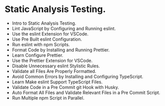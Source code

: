 # Static Analysis Testing.

- Intro to Static Analysis Testing.
- Lint JavaScript by Configuring and Running eslint.
- Use the eslint Extension for VSCode.
- Use Pre Built eslint Configuration.
- Run eslint with npm Scripts.
- Format Code by Installing and Running Prettier.
- Learn Configure Prettier.
- Use the Prettier Extension for VSCode.
- Disable Unnecessary eslint Stylistic Rules.
- Validate all Files Are Properly Formatted.
- Avoid Common Errors by Installing and Configuring TypeScript.
- Learn Make eslint Support TypeScript Files.
- Validate Code in a Pre Commit git Hook with Husky.
- Auto Format All Files and Validate Relevant Files in a Pre Commit Script.
- Run Multiple npm Script in Parallel.
